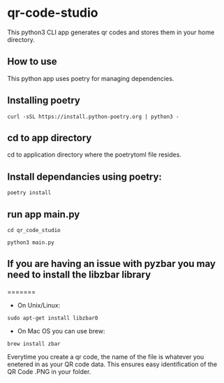 # qr-code-studio
This python3 CLI app generates qr codes and stores them in your home directory.  

## How to use
This python app uses poetry for managing dependencies.

## Installing poetry 
`curl -sSL https://install.python-poetry.org | python3 -`

## cd to app directory
cd to application directory where the poetrytoml file resides.

## Install dependancies using poetry:
`poetry install`

## run app main.py
`cd qr_code_studio`

`python3 main.py`

## If you are having an issue with pyzbar you may need to install the libzbar library 
=======
- On Unix/Linux:

`sudo apt-get install libzbar0`

- On Mac OS you can use brew:

`brew install zbar`


Everytime you create a qr code, the name of the file is whatever you enetered in as your QR code data. This ensures easy identification of the QR Code .PNG in your folder. 

